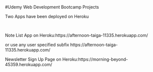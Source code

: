#Udemy Web Development Bootcamp Projects
<p>Two Apps have been deployed on Heroku<p>
<br>
<p>Note List App on Heroku:https://afternoon-taiga-11335.herokuapp.com/ 
<br><p>or use any user specified subfix https://afternoon-taiga-11335.herokuapp.com/<custom_name>
<br>
<p>Newsletter Sign Up Page on Heroku:https://morning-beyond-45359.herokuapp.com/